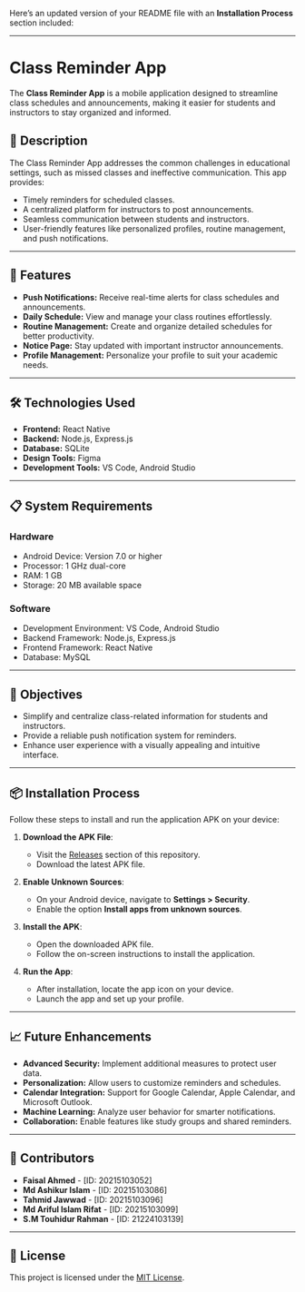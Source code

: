 Here’s an updated version of your README file with an **Installation Process** section included:

---

# Class Reminder App

The **Class Reminder App** is a mobile application designed to streamline class schedules and announcements, making it easier for students and instructors to stay organized and informed.

## 📝 Description

The Class Reminder App addresses the common challenges in educational settings, such as missed classes and ineffective communication. This app provides:

- Timely reminders for scheduled classes.
- A centralized platform for instructors to post announcements.
- Seamless communication between students and instructors.
- User-friendly features like personalized profiles, routine management, and push notifications.

---

## 🚀 Features

- **Push Notifications:** Receive real-time alerts for class schedules and announcements.
- **Daily Schedule:** View and manage your class routines effortlessly.
- **Routine Management:** Create and organize detailed schedules for better productivity.
- **Notice Page:** Stay updated with important instructor announcements.
- **Profile Management:** Personalize your profile to suit your academic needs.

---

## 🛠️ Technologies Used

- **Frontend:** React Native
- **Backend:** Node.js, Express.js
- **Database:** SQLite
- **Design Tools:** Figma
- **Development Tools:** VS Code, Android Studio

---

## 📋 System Requirements

### Hardware
- Android Device: Version 7.0 or higher
- Processor: 1 GHz dual-core
- RAM: 1 GB
- Storage: 20 MB available space

### Software
- Development Environment: VS Code, Android Studio
- Backend Framework: Node.js, Express.js
- Frontend Framework: React Native
- Database: MySQL

---

## 🎯 Objectives

- Simplify and centralize class-related information for students and instructors.
- Provide a reliable push notification system for reminders.
- Enhance user experience with a visually appealing and intuitive interface.

---

## 📦 Installation Process

Follow these steps to install and run the application APK on your device:

1. **Download the APK File**:
   - Visit the [Releases](https://github.com/your-username/class-reminder-app/releases) section of this repository.
   - Download the latest APK file.

2. **Enable Unknown Sources**:
   - On your Android device, navigate to **Settings > Security**.
   - Enable the option **Install apps from unknown sources**.

3. **Install the APK**:
   - Open the downloaded APK file.
   - Follow the on-screen instructions to install the application.

4. **Run the App**:
   - After installation, locate the app icon on your device.
   - Launch the app and set up your profile.

---

## 📈 Future Enhancements

- **Advanced Security:** Implement additional measures to protect user data.
- **Personalization:** Allow users to customize reminders and schedules.
- **Calendar Integration:** Support for Google Calendar, Apple Calendar, and Microsoft Outlook.
- **Machine Learning:** Analyze user behavior for smarter notifications.
- **Collaboration:** Enable features like study groups and shared reminders.

---

## 🤝 Contributors

- **Faisal Ahmed** - [ID: 20215103052]
- **Md Ashikur Islam** - [ID: 20215103086]
- **Tahmid Jawwad** - [ID: 20215103096]
- **Md Ariful Islam Rifat** - [ID: 20215103099]
- **S.M Touhidur Rahman** - [ID: 21224103139]

---

## 📖 License

This project is licensed under the [MIT License](LICENSE).
